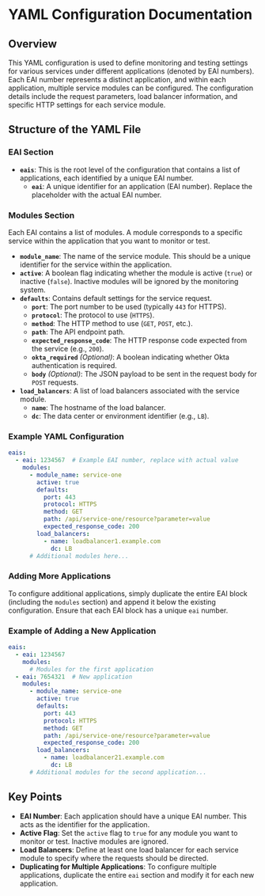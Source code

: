 # YAML Configuration Documentation

## Overview

This YAML configuration is used to define monitoring and testing settings for various services under different applications (denoted by EAI numbers). Each EAI number represents a distinct application, and within each application, multiple service modules can be configured. The configuration details include the request parameters, load balancer information, and specific HTTP settings for each service module.

## Structure of the YAML File

### EAI Section

- **`eais`**: This is the root level of the configuration that contains a list of applications, each identified by a unique EAI number.
  - **`eai`**: A unique identifier for an application (EAI number). Replace the placeholder with the actual EAI number.

### Modules Section

Each EAI contains a list of modules. A module corresponds to a specific service within the application that you want to monitor or test.

- **`module_name`**: The name of the service module. This should be a unique identifier for the service within the application.
- **`active`**: A boolean flag indicating whether the module is active (`true`) or inactive (`false`). Inactive modules will be ignored by the monitoring system.
- **`defaults`**: Contains default settings for the service request.
  - **`port`**: The port number to be used (typically `443` for HTTPS).
  - **`protocol`**: The protocol to use (`HTTPS`).
  - **`method`**: The HTTP method to use (`GET`, `POST`, etc.).
  - **`path`**: The API endpoint path.
  - **`expected_response_code`**: The HTTP response code expected from the service (e.g., `200`).
  - **`okta_required`** *(Optional)*: A boolean indicating whether Okta authentication is required.
  - **`body`** *(Optional)*: The JSON payload to be sent in the request body for `POST` requests.
- **`load_balancers`**: A list of load balancers associated with the service module.
  - **`name`**: The hostname of the load balancer.
  - **`dc`**: The data center or environment identifier (e.g., `LB`).

### Example YAML Configuration

```yaml
eais:
  - eai: 1234567  # Example EAI number, replace with actual value
    modules:
      - module_name: service-one
        active: true
        defaults:
          port: 443
          protocol: HTTPS
          method: GET
          path: /api/service-one/resource?parameter=value
          expected_response_code: 200
        load_balancers:
          - name: loadbalancer1.example.com
            dc: LB
      # Additional modules here...
```

### Adding More Applications

To configure additional applications, simply duplicate the entire EAI block (including the `modules` section) and append it below the existing configuration. Ensure that each EAI block has a unique `eai` number.

### Example of Adding a New Application

```yaml
eais:
  - eai: 1234567
    modules:
      # Modules for the first application
  - eai: 7654321  # New application
    modules:
      - module_name: service-one
        active: true
        defaults:
          port: 443
          protocol: HTTPS
          method: GET
          path: /api/service-one/resource?parameter=value
          expected_response_code: 200
        load_balancers:
          - name: loadbalancer21.example.com
            dc: LB
      # Additional modules for the second application...
```

## Key Points

- **EAI Number**: Each application should have a unique EAI number. This acts as the identifier for the application.
- **Active Flag**: Set the `active` flag to `true` for any module you want to monitor or test. Inactive modules are ignored.
- **Load Balancers**: Define at least one load balancer for each service module to specify where the requests should be directed.
- **Duplicating for Multiple Applications**: To configure multiple applications, duplicate the entire `eai` section and modify it for each new application.
